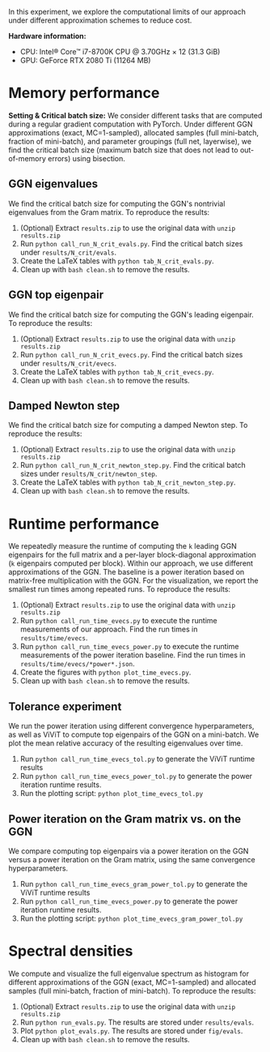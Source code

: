 In this experiment, we explore the computational limits of our approach under
different approximation schemes to reduce cost.

**Hardware information:**

- CPU: Intel® Core™ i7-8700K CPU @ 3.70GHz × 12 (31.3 GiB)
- GPU: GeForce RTX 2080 Ti (11264 MB)

# Memory performance #

**Setting & Critical batch size:** We consider different tasks that are
computed during a regular gradient computation with PyTorch. Under different GGN
approximations (exact, MC=1-sampled), allocated samples (full mini-batch, fraction of
mini-batch), and parameter groupings (full net, layerwise), we find the critical batch
size (maximum batch size that does not lead to out-of-memory errors) using
bisection.

## GGN eigenvalues ##

We find the critical batch size for computing the GGN's nontrivial eigenvalues
from the Gram matrix. To reproduce the results:

1. (Optional) Extract `results.zip` to use the original data with `unzip
   results.zip`
2. Run `python call_run_N_crit_evals.py`. Find the critical batch sizes under
   `results/N_crit/evals`.
3. Create the LaTeX tables with `python tab_N_crit_evals.py`.
4. Clean up with `bash clean.sh` to remove the results.

## GGN top eigenpair ##

We find the critical batch size for computing the GGN's leading eigenpair. To
reproduce the results:

1. (Optional) Extract `results.zip` to use the original data with `unzip
   results.zip`
2. Run `python call_run_N_crit_evecs.py`. Find the critical batch sizes under
   `results/N_crit/evecs`.
3. Create the LaTeX tables with `python tab_N_crit_evecs.py`.
4. Clean up with `bash clean.sh` to remove the results.

## Damped Newton step ##

We find the critical batch size for computing a damped Newton step. To reproduce
the results:

1. (Optional) Extract `results.zip` to use the original data with `unzip
   results.zip`
2. Run `python call_run_N_crit_newton_step.py`. Find the critical batch sizes
   under `results/N_crit/newton_step`.
3. Create the LaTeX tables with `python tab_N_crit_newton_step.py`.
4. Clean up with `bash clean.sh` to remove the results.

# Runtime performance

We repeatedly measure the runtime of computing the `k` leading GGN eigenpairs
for the full matrix and a per-layer block-diagonal approximation (`k` eigenpairs
computed per block). Within our approach, we use different approximations of the
GGN. The baseline is a power iteration based on matrix-free multiplication with
the GGN. For the visualization, we report the smallest run times among repeated runs.
To reproduce the results:

1. (Optional) Extract `results.zip` to use the original data with `unzip
   results.zip`
2. Run `python call_run_time_evecs.py` to execute the runtime measurements of
   our approach. Find the run times in `results/time/evecs`.
3. Run `python call_run_time_evecs_power.py` to execute the runtime measurements
   of the power iteration baseline. Find the run times in
   `results/time/evecs/*power*.json`.
4. Create the figures with `python plot_time_evecs.py`.
5. Clean up with `bash clean.sh` to remove the results.

## Tolerance experiment

We run the power iteration using different convergence hyperparameters, as well
as ViViT to compute top eigenpairs of the GGN on a mini-batch. We plot the mean
relative accuracy of the resulting eigenvalues over time.

1. Run `python call_run_time_evecs_tol.py` to generate the ViViT runtime results
2. Run `python call_run_time_evecs_power_tol.py` to generate the power iteration
   runtime results.
3. Run the plotting script: `python plot_time_evecs_tol.py`

## Power iteration on the Gram matrix vs. on the GGN

We compare computing top eigenpairs via a power iteration on the GGN versus a
power iteration on the Gram matrix, using the same convergence hyperparameters.

1. Run `python call_run_time_evecs_gram_power_tol.py` to generate the ViViT
   runtime results
2. Run `python call_run_time_evecs_power.py` to generate the power iteration
   runtime results.
3. Run the plotting script: `python plot_time_evecs_gram_power_tol.py`

# Spectral densities

We compute and visualize the full eigenvalue spectrum as histogram for different
approximations of the GGN (exact, MC=1-sampled) and allocated samples (full
mini-batch, fraction of mini-batch). To reproduce the results:

1. (Optional) Extract `results.zip` to use the original data with `unzip
   results.zip`
2. Run `python run_evals.py`. The results are stored under `results/evals`.
3. Plot `python plot_evals.py`. The results are stored under `fig/evals`.
3. Clean up with `bash clean.sh` to remove the results.